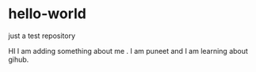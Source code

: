 # hello-world
just a test repository

HI I am adding something about me .
I am puneet and I am learning about gihub.
